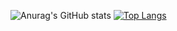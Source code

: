 ![Anurag's GitHub stats](https://github-readme-stats.vercel.app/api?username=oscarraichert&show_icons=true&theme=dark )
[![Top Langs](https://github-readme-stats.vercel.app/api/top-langs/?username=oscarraichert&layout=compact&theme=dark )](https://github.com/anuraghazra/github-readme-stats)
